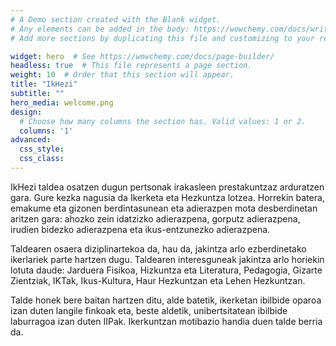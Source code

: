```yaml
---
# A Demo section created with the Blank widget.
# Any elements can be added in the body: https://wowchemy.com/docs/writing-markdown-latex/
# Add more sections by duplicating this file and customizing to your requirements.

widget: hero  # See https://wowchemy.com/docs/page-builder/
headless: true  # This file represents a page section.
weight: 10  # Order that this section will appear.
title: "IkHezi"
subtitle: ""
hero_media: welcome.png
design:
  # Choose how many columns the section has. Valid values: 1 or 2.
  columns: '1'
advanced:
  css_style:
  css_class:
---
```


IkHezi taldea osatzen dugun pertsonak irakasleen prestakuntzaz arduratzen gara. Gure kezka nagusia da Ikerketa eta Hezkuntza lotzea. Horrekin batera, emakume eta gizonen berdintasunean eta adierazpen mota desberdinetan aritzen gara: ahozko zein idatzizko adierazpena, gorputz adierazpena, irudien bidezko adierazpena eta ikus-entzunezko adierazpena.

Taldearen osaera diziplinartekoa da, hau da, jakintza arlo ezberdinetako ikerlariek parte hartzen dugu. Taldearen interesguneak jakintza arlo horiekin lotuta daude: Jarduera Fisikoa, Hizkuntza eta Literatura, Pedagogia, Gizarte Zientziak, IKTak, Ikus-Kultura, Haur Hezkuntzan eta Lehen Hezkuntzan.

Talde honek bere baitan hartzen ditu, alde batetik, ikerketan ibilbide oparoa izan duten langile finkoak eta, beste aldetik, unibertsitatean ibilbide laburragoa izan duten IIPak. Ikerkuntzan motibazio handia duen talde berria da.
